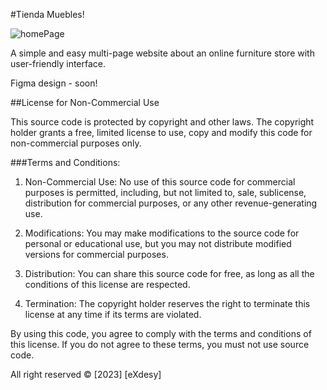 #Tienda Muebles!![homePage](https://github.com/eXdesy/TiendaMuebles/blob/main/img/homePage.png)A simple and easy multi-page website about an online furniture store with user-friendly interface.Figma design - soon!##License for Non-Commercial UseThis source code is protected by copyright and other laws. The copyright holder grants a free, limited license to use, copy and modify this code for non-commercial purposes only.###Terms and Conditions:1. Non-Commercial Use: No use of this source code for commercial purposes is permitted, including, but not limited to, sale, sublicense, distribution for commercial purposes, or any other revenue-generating use.2. Modifications: You may make modifications to the source code for personal or educational use, but you may not distribute modified versions for commercial purposes.3. Distribution: You can share this source code for free, as long as all the conditions of this license are respected.4. Termination: The copyright holder reserves the right to terminate this license at any time if its terms are violated.By using this code, you agree to comply with the terms and conditions of this license. If you do not agree to these terms, you must not use source code.All right reserved © [2023] [eXdesy]